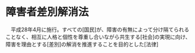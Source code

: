 # 障害者差別解消法
　平成28年4月に施行。すべての[国民]が、障害の有無によって分け隔てられることなく、相互に人格と個性を尊重し合いながら共生する[社会]の実現に向け、障害を理由とする[差別]の解消を推進することを目的とした[法律]
